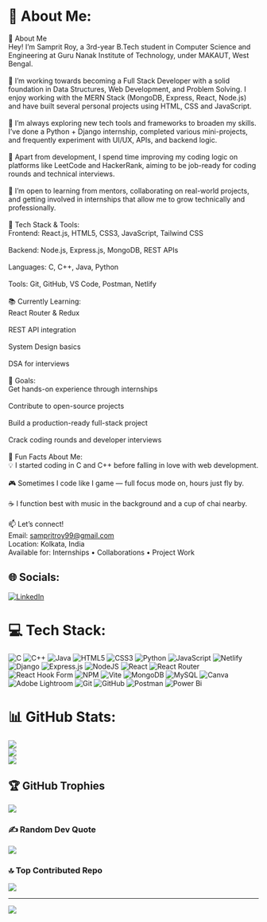 # 💫 About Me:
👋 About Me<br>Hey! I’m Samprit Roy, a 3rd-year B.Tech student in Computer Science and Engineering at Guru Nanak Institute of Technology, under MAKAUT, West Bengal.<br><br>🚀 I’m working towards becoming a Full Stack Developer with a solid foundation in Data Structures, Web Development, and Problem Solving. I enjoy working with the MERN Stack (MongoDB, Express, React, Node.js) and have built several personal projects using HTML, CSS and JavaScript.<br><br>🧠 I’m always exploring new tech tools and frameworks to broaden my skills. I’ve done a Python + Django internship, completed various mini-projects, and frequently experiment with UI/UX, APIs, and backend logic.<br><br>🧩 Apart from development, I spend time improving my coding logic on platforms like LeetCode and HackerRank, aiming to be job-ready for coding rounds and technical interviews.<br><br>🎯 I’m open to learning from mentors, collaborating on real-world projects, and getting involved in internships that allow me to grow technically and professionally.<br><br>💼 Tech Stack & Tools:<br>Frontend: React.js, HTML5, CSS3, JavaScript, Tailwind CSS<br><br>Backend: Node.js, Express.js, MongoDB, REST APIs<br><br>Languages: C, C++, Java, Python<br><br>Tools: Git, GitHub, VS Code, Postman, Netlify<br><br>📚 Currently Learning:<br>React Router & Redux<br><br>REST API integration<br><br>System Design basics<br><br>DSA for interviews<br><br>🎯 Goals:<br>Get hands-on experience through internships<br><br>Contribute to open-source projects<br><br>Build a production-ready full-stack project<br><br>Crack coding rounds and developer interviews<br><br>🎉 Fun Facts About Me:<br>💡 I started coding in C and C++ before falling in love with web development.<br><br>🎮 Sometimes I code like I game — full focus mode on, hours just fly by.<br><br>☕ I function best with music in the background and a cup of chai nearby.<br><br>📫 Let’s connect!<br>Email: sampritroy99@gmail.com<br>Location: Kolkata, India<br>Available for: Internships • Collaborations • Project Work


## 🌐 Socials:
[![LinkedIn](https://img.shields.io/badge/LinkedIn-%230077B5.svg?logo=linkedin&logoColor=white)](https://linkedin.com/in/http://www.linkedin.com/in/sampritroy99) 

# 💻 Tech Stack:
![C](https://img.shields.io/badge/c-%2300599C.svg?style=plastic&logo=c&logoColor=white) ![C++](https://img.shields.io/badge/c++-%2300599C.svg?style=plastic&logo=c%2B%2B&logoColor=white) ![Java](https://img.shields.io/badge/java-%23ED8B00.svg?style=plastic&logo=openjdk&logoColor=white) ![HTML5](https://img.shields.io/badge/html5-%23E34F26.svg?style=plastic&logo=html5&logoColor=white) ![CSS3](https://img.shields.io/badge/css3-%231572B6.svg?style=plastic&logo=css3&logoColor=white) ![Python](https://img.shields.io/badge/python-3670A0?style=plastic&logo=python&logoColor=ffdd54) ![JavaScript](https://img.shields.io/badge/javascript-%23323330.svg?style=plastic&logo=javascript&logoColor=%23F7DF1E) ![Netlify](https://img.shields.io/badge/netlify-%23000000.svg?style=plastic&logo=netlify&logoColor=#00C7B7) ![Django](https://img.shields.io/badge/django-%23092E20.svg?style=plastic&logo=django&logoColor=white) ![Express.js](https://img.shields.io/badge/express.js-%23404d59.svg?style=plastic&logo=express&logoColor=%2361DAFB) ![NodeJS](https://img.shields.io/badge/node.js-6DA55F?style=plastic&logo=node.js&logoColor=white) ![React](https://img.shields.io/badge/react-%2320232a.svg?style=plastic&logo=react&logoColor=%2361DAFB) ![React Router](https://img.shields.io/badge/React_Router-CA4245?style=plastic&logo=react-router&logoColor=white) ![React Hook Form](https://img.shields.io/badge/React%20Hook%20Form-%23EC5990.svg?style=plastic&logo=reacthookform&logoColor=white) ![NPM](https://img.shields.io/badge/NPM-%23CB3837.svg?style=plastic&logo=npm&logoColor=white) ![Vite](https://img.shields.io/badge/vite-%23646CFF.svg?style=plastic&logo=vite&logoColor=white) ![MongoDB](https://img.shields.io/badge/MongoDB-%234ea94b.svg?style=plastic&logo=mongodb&logoColor=white) ![MySQL](https://img.shields.io/badge/mysql-4479A1.svg?style=plastic&logo=mysql&logoColor=white) ![Canva](https://img.shields.io/badge/Canva-%2300C4CC.svg?style=plastic&logo=Canva&logoColor=white) ![Adobe Lightroom](https://img.shields.io/badge/Adobe%20Lightroom-31A8FF.svg?style=plastic&logo=Adobe%20Lightroom&logoColor=white) ![Git](https://img.shields.io/badge/git-%23F05033.svg?style=plastic&logo=git&logoColor=white) ![GitHub](https://img.shields.io/badge/github-%23121011.svg?style=plastic&logo=github&logoColor=white) ![Postman](https://img.shields.io/badge/Postman-FF6C37?style=plastic&logo=postman&logoColor=white) ![Power Bi](https://img.shields.io/badge/power_bi-F2C811?style=plastic&logo=powerbi&logoColor=black)
# 📊 GitHub Stats:
![](https://github-readme-stats.vercel.app/api?username=Samprit74&theme=merko&hide_border=true&include_all_commits=true&count_private=false)<br/>
![](https://nirzak-streak-stats.vercel.app/?user=Samprit74&theme=merko&hide_border=true)<br/>
![](https://github-readme-stats.vercel.app/api/top-langs/?username=Samprit74&theme=merko&hide_border=true&include_all_commits=true&count_private=false&layout=compact)

## 🏆 GitHub Trophies
![](https://github-profile-trophy.vercel.app/?username=Samprit74&theme=radical&no-frame=true&no-bg=false&margin-w=4)

### ✍️ Random Dev Quote
![](https://quotes-github-readme.vercel.app/api?type=horizontal&theme=merko)

### 🔝 Top Contributed Repo
![](https://github-contributor-stats.vercel.app/api?username=Samprit74&limit=5&theme=merko&combine_all_yearly_contributions=true)

---
[![](https://visitcount.itsvg.in/api?id=Samprit74&icon=0&color=0)](https://visitcount.itsvg.in)

<!-- Proudly created with GPRM ( https://gprm.itsvg.in ) -->
